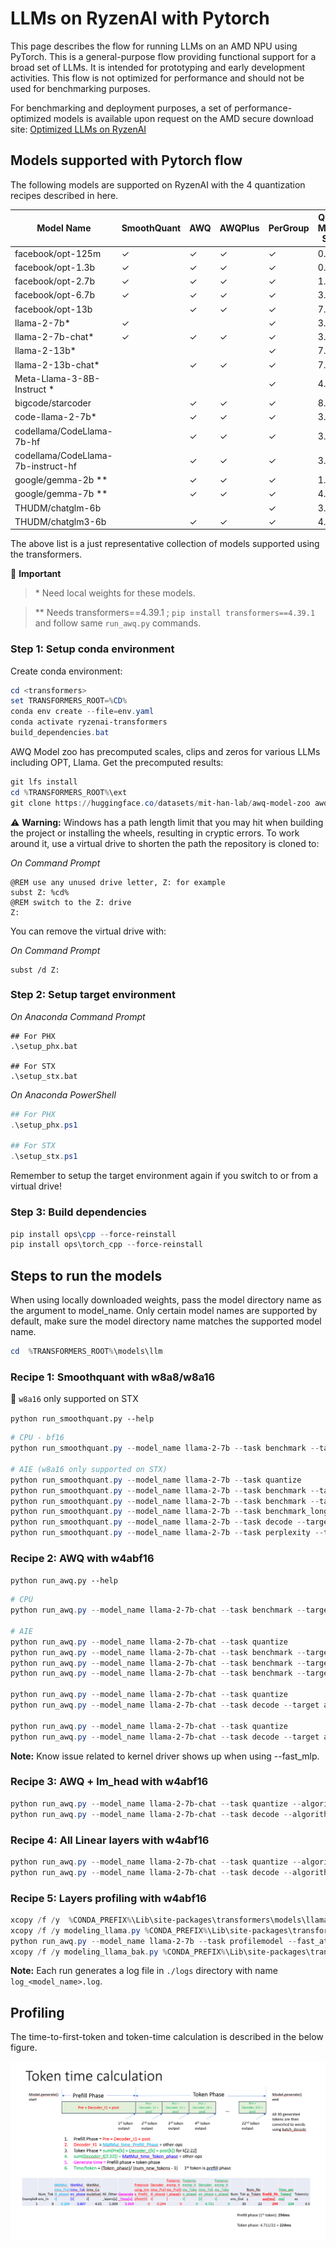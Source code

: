 # LLMs on RyzenAI with Pytorch

This page describes the flow for running LLMs on an AMD NPU using PyTorch. This is a general-purpose flow providing functional support for a broad set of LLMs. It is intended for prototyping and early development activities. This flow is not optimized for performance and should not be used for benchmarking purposes.

For benchmarking and deployment purposes, a set of performance-optimized models is available upon request on the AMD secure download site: [Optimized LLMs on RyzenAI](https://account.amd.com/en/member/ryzenai-sw-ea.html)

## Models supported with Pytorch flow

The following models are supported on RyzenAI with the 4 quantization recipes described in here.

| Model Name                   | SmoothQuant |   AWQ   | AWQPlus | PerGroup | Quant Model Size
|------------------------------|-------------|---------|---------|----------|-----------------
| facebook/opt-125m            | &check;     | &check; | &check; | &check;  | 0.07
| facebook/opt-1.3b            | &check;     | &check; | &check; | &check;  | 0.8
| facebook/opt-2.7b            | &check;     | &check; | &check; | &check;  | 1.4
| facebook/opt-6.7b            | &check;     | &check; | &check; | &check;  | 3.8
| facebook/opt-13b             |             | &check; | &check; | &check;  | 7.5
| llama-2-7b*                  | &check;     |         |         | &check;  | 3.9
| llama-2-7b-chat*             | &check;     | &check; | &check; | &check;  | 3.9
| llama-2-13b*                 |             |         |         | &check;  | 7.2
| llama-2-13b-chat*            |             | &check; | &check; | &check;  | 7.2
| Meta-Llama-3-8B-Instruct  *  |             |         |         | &check;  | 4.8
| bigcode/starcoder            |             | &check; | &check; | &check;  | 8.0
| code-llama-2-7b*             |             | &check; | &check; | &check;  | 3.9
| codellama/CodeLlama-7b-hf    |             | &check; | &check; | &check;  | 3.9
| codellama/CodeLlama-7b-instruct-hf     |             | &check; | &check; | &check;  | 3.9
| google/gemma-2b  **          |             | &check; | &check; | &check;  | 1.2
| google/gemma-7b  **          |             | &check; | &check; | &check;  | 4.0
| THUDM/chatglm-6b             |             |         |         | &check;  | 3.3
| THUDM/chatglm3-6b            |             | &check; | &check; | &check;  | 4.1

The above list is a just representative collection of models supported using the transformers.  

:pushpin: **Important**
> \* Need local weights for these models.

> \** Needs transformers==4.39.1 ; ```pip install transformers==4.39.1``` and follow same `run_awq.py` commands.

### Step 1: Setup conda environment

Create conda environment:
```powershell
cd <transformers>
set TRANSFORMERS_ROOT=%CD%
conda env create --file=env.yaml
conda activate ryzenai-transformers
build_dependencies.bat
```

AWQ Model zoo has precomputed scales, clips and zeros for various LLMs including OPT, Llama. Get the precomputed results:
```powershell
git lfs install
cd %TRANSFORMERS_ROOT%\ext
git clone https://huggingface.co/datasets/mit-han-lab/awq-model-zoo awq_cache
```

⚠️ **Warning:** Windows has a path length limit that you may hit when building the project or installing the wheels, resulting in cryptic errors.
To work around it, use a virtual drive to shorten the path the repository is cloned to:

*On Command Prompt*
```batch
@REM use any unused drive letter, Z: for example
subst Z: %cd%
@REM switch to the Z: drive
Z:
```

You can remove the virtual drive with:

*On Command Prompt*
```batch
subst /d Z:
```

### Step 2: Setup target environment

*On Anaconda Command Prompt*
```
## For PHX
.\setup_phx.bat

## For STX
.\setup_stx.bat
```

*On Anaconda PowerShell*
```powershell
## For PHX
.\setup_phx.ps1

## For STX
.\setup_stx.ps1
```

Remember to setup the target environment again if you switch to or from a virtual drive!

### Step 3: Build dependencies

```powershell
pip install ops\cpp --force-reinstall
pip install ops\torch_cpp --force-reinstall
```

## Steps to run the models
When using locally downloaded weights, pass the model directory name as the argument to model_name. Only certain model names are supported by default, make sure the model directory name matches the supported model name.

```powershell
cd  %TRANSFORMERS_ROOT%\models\llm
```

### Recipe 1: Smoothquant with w8a8/w8a16

:pushpin: `w8a16` only supported on STX

```python run_smoothquant.py --help```

```powershell
# CPU - bf16
python run_smoothquant.py --model_name llama-2-7b --task benchmark --target cpu --precision bf16

# AIE (w8a16 only supported on STX)
python run_smoothquant.py --model_name llama-2-7b --task quantize
python run_smoothquant.py --model_name llama-2-7b --task benchmark --target aie --precision w8a8
python run_smoothquant.py --model_name llama-2-7b --task benchmark --target aie --precision w8a16
python run_smoothquant.py --model_name llama-2-7b --task benchmark_long --target aie
python run_smoothquant.py --model_name llama-2-7b --task decode --target aie
python run_smoothquant.py --model_name llama-2-7b --task perplexity --target aie
```

### Recipe 2: AWQ with w4abf16

```python run_awq.py --help```

```powershell
# CPU
python run_awq.py --model_name llama-2-7b-chat --task benchmark --target cpu --precision bf16

# AIE
python run_awq.py --model_name llama-2-7b-chat --task quantize
python run_awq.py --model_name llama-2-7b-chat --task benchmark --target aie
python run_awq.py --model_name llama-2-7b-chat --task benchmark --target aie --flash_attention
python run_awq.py --model_name llama-2-7b-chat --task benchmark --target aie --flash_attention --fast_mlp

python run_awq.py --model_name llama-2-7b-chat --task quantize
python run_awq.py --model_name llama-2-7b-chat --task decode --target aie

python run_awq.py --model_name llama-2-7b-chat --task quantize
python run_awq.py --model_name llama-2-7b-chat --task decode --target aie
```
**Note:** Know issue related to kernel driver shows up when using --fast_mlp.

### Recipe 3: AWQ + lm_head with w4abf16

```powershell
python run_awq.py --model_name llama-2-7b-chat --task quantize --algorithm awqplus
python run_awq.py --model_name llama-2-7b-chat --task decode --algorithm awqplus
```

### Recipe 4: All Linear layers with w4abf16

```powershell
python run_awq.py --model_name llama-2-7b-chat --task quantize --algorithm pergrp
python run_awq.py --model_name llama-2-7b-chat --task decode --algorithm pergrp
```

### Recipe 5: Layers profiling with w4abf16

```powershell
xcopy /f /y  %CONDA_PREFIX%\Lib\site-packages\transformers\models\llama\modeling_llama.py modeling_llama_bak.py
xcopy /f /y modeling_llama.py %CONDA_PREFIX%\Lib\site-packages\transformers\models\llama
python run_awq.py --model_name llama-2-7b --task profilemodel --fast_attention  --profile_layer True
xcopy /f /y modeling_llama_bak.py %CONDA_PREFIX%\Lib\site-packages\transformers\models\llama\modeling_llama.py
```

**Note:** Each run generates a log file in `./logs` directory with name `log_<model_name>.log`.


## Profiling

The time-to-first-token and token-time calculation is described in the below figure.

![Token time](../figures/ttft_and_token_time_calc.png)
